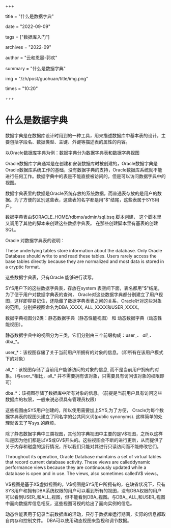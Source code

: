 +++

title = "什么是数据字典" 

date = "2022-09-09" 

tags = ["数据库入门"] 

archives = "2022-09" 

author = "云和恩墨-郭欢" 

summary = "什么是数据字典"

img = "/zh/post/guohuan/title/img.png" 

times = "10:20"

+++

# 什么是数据字典

数据字典是在数据库设计时用到的一种工具，用来描述数据库中基本表的设计，主要包括字段名、数据类型、主键、外键等描述表的属性的内容。

以Oracle数据库字典为例：数据字典分为数据字典表和数据字典视图

Oracle数据库字典通常是在创建和安装数据库时被创建的，Oracle数据字典是Oracle数据库系统工作的基础，没有数据字典的支持，Oracle数据库系统就不能进行任何工作。数据字典中的表是不能直接被访问的，但是可以访问数据字典中的视图。

数据字典表里的数据是Oracle系统存放的系统数据，而普通表存放的是用户的数据。为了方便的区别这些表，这些表的名字都是用"$"结尾，这些表属于SYS用户。

数据字典表由$ORACLE_HOME/rdbms/admin/sql.bsq 脚本创建， 这个脚本里又调用了其他的脚本来创建这些数据字典表。 在那些创建脚本里有基表的创建SQL。

Oracle 对数据字典表的说明：

These underlying tables store information about the database. Only Oracle Database should write to and read these tables. Users rarely access the base tables directly because they are normalized and most data is stored in a cryptic format.

这些数据字典表，只有Oracle 能够进行读写。

SYS用户下的这些数据字典表，存放在system 表空间下面，表名都用"$"结尾，为了便于用户对数据字典表的查询， Oracle对这些数据字典都分别建立了用户视图，这样即容易记住，还隐藏了数据字典表表之间的关系，Oracle针对这些对象的范围，分别把视图命名为DBA_XXXX, ALL_XXXX和USER_XXXX。

数据字典视图分2类：静态数据字典（静态性能视图） 和 动态数据字典（动态性能视图）。

静态数据字典中的视图分为三类，它们分别由三个前缀构成：user_*、 all_*、 dba_*。

user_*：该视图存储了关于当前用户所拥有的对象的信息。（即所有在该用户模式下的对象）

all_\*：该视图存储了当前用户能够访问的对象的信息, 而不是当前用户拥有的对象。（与user\_\*相比，all\_\* 并不需要拥有该对象，只需要具有访问该对象的权限即可）

dba_*：该视图存储了数据库中所有对象的信息。（前提是当前用户具有访问这些数据库的权限，一般来说必须具有管理员权限）

这些视图由SYS用户创建的，所以使用需要加上SYS,为了方便， Oracle为每个数据字典表的视图头建立了同名字的公共同义词(public synonyms). 这样简单的处理就省去了写sys.的麻烦。

除了静态数据字典中三类视图，其他的字典视图中主要的是V\$视图，之所以这样叫是因为他们都是以V\$或GV\$开头的。这些视图会不断的进行更新，从而提供了关于内存和磁盘的运行情况，所以我们只能对其进行只读访问而不能修改它们。

Throughout its operation, Oracle Database maintains a set of virtual tables that record current database activity. These views are calleddynamic performance views because they are continuously updated while a database is open and in use. The views, also sometimes calledV$ views。

V\$视图是基于X\$虚拟视图的。V$视图是SYS用户所拥有的，在缺省状况下，只有SYS用户和拥有DBA系统权限的用户可以看到所有的视图，没有DBA权限的用户可以看到USER\_和ALL\_视图，但不能看到DBA\_视图。与DBA\_,ALL,和USER_视图中面向数据库信息相反，这些视图可视的给出了面向实例的信息。

动态性能表用于记录当前数据库的活动，只存于数据库运行期间，实际的信息都取自内存和控制文件。 DBA可以使用动态视图来监视和调节数据。
